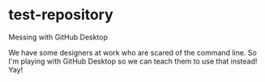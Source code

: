 # test-repository
Messing with GitHub Desktop

We have some designers at work who are scared of the command line.
So I'm playing with GitHub Desktop so we can teach them to use that instead! Yay!
